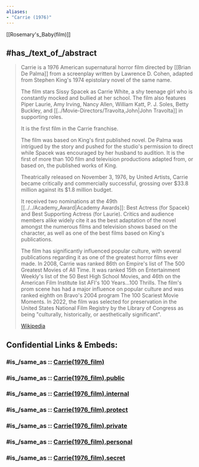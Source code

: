 ```yaml
---
aliases:
- "Carrie (1976)"
---
```


[[Rosemary's_Baby(film)]] 

## #has_/text_of_/abstract 

> Carrie is a 1976 American supernatural horror film directed by [[Brian De Palma]] 
> from a screenplay written by Lawrence D. Cohen, 
> adapted from Stephen King's 1974 epistolary novel of the same name. 
> 
> The film stars Sissy Spacek as Carrie White, 
> a shy teenage girl who is constantly mocked and bullied at her school. 
> The film also features Piper Laurie, Amy Irving, Nancy Allen, William Katt, P. J. Soles, 
> Betty Buckley, and [[../Movie-Directors/Travolta,John|John Travolta]] in supporting roles. 
> 
> It is the first film in the Carrie franchise.
>
> The film was based on King's first published novel. 
> De Palma was intrigued by the story and pushed for the studio's permission to direct while Spacek was encouraged by her husband to audition. It is the first of more than 100 film and television productions adapted from, or based on, the published works of King.
>
> Theatrically released on November 3, 1976, by United Artists, 
> Carrie became critically and commercially successful, 
> grossing over $33.8 million against its $1.8 million budget. 
> 
> It received two nominations at the 49th [[../../Academy_Award|Academy Awards]]: 
> Best Actress (for Spacek) and Best Supporting Actress (for Laurie). 
> Critics and audience members alike widely cite it as 
> the best adaptation of the novel amongst the numerous films and television shows 
> based on the character, as well as one of the best films based on King's publications.
>
> The film has significantly influenced popular culture, 
> with several publications regarding it as one of the greatest horror films ever made. 
> In 2008, Carrie was ranked 86th on Empire's list of The 500 Greatest Movies of All Time. 
> It was ranked 15th on Entertainment Weekly's list of the 50 Best High School Movies, 
> and 46th on the American Film Institute list AFI's 100 Years...100 Thrills. 
> The film's prom scene has had a major influence on popular culture 
> and was ranked eighth on Bravo's 2004 program The 100 Scariest Movie Moments. 
> In 2022, the film was selected for preservation in the 
> United States National Film Registry by the Library of Congress 
> as being "culturally, historically, or aesthetically significant".
>
> [Wikipedia](https://en.wikipedia.org/wiki/Carrie%20(1976%20film))


## Confidential Links & Embeds: 

### #is_/same_as :: [Carrie(1976_film)](/_Standards/Society/Communication/Media/Movie/Movie-Genre/Horror-Movie/Carrie(1976_film).md) 

### #is_/same_as :: [Carrie(1976_film).public](/_public/Society/Communication/Media/Movie/Movie-Genre/Horror-Movie/Carrie(1976_film).public.md) 

### #is_/same_as :: [Carrie(1976_film).internal](/_internal/Society/Communication/Media/Movie/Movie-Genre/Horror-Movie/Carrie(1976_film).internal.md) 

### #is_/same_as :: [Carrie(1976_film).protect](/_protect/Society/Communication/Media/Movie/Movie-Genre/Horror-Movie/Carrie(1976_film).protect.md) 

### #is_/same_as :: [Carrie(1976_film).private](/_private/Society/Communication/Media/Movie/Movie-Genre/Horror-Movie/Carrie(1976_film).private.md) 

### #is_/same_as :: [Carrie(1976_film).personal](/_personal/Society/Communication/Media/Movie/Movie-Genre/Horror-Movie/Carrie(1976_film).personal.md) 

### #is_/same_as :: [Carrie(1976_film).secret](/_secret/Society/Communication/Media/Movie/Movie-Genre/Horror-Movie/Carrie(1976_film).secret.md)

